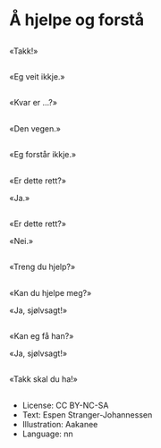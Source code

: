 # Å hjelpe og forstå

##
«Takk!»

##
«Eg veit ikkje.»

##
«Kvar er ...?»

##
«Den vegen.»

##
«Eg forstår ikkje.»

##
«Er dette rett?»

«Ja.»

##
«Er dette rett?»

«Nei.»

##
«Treng du hjelp?»

##
«Kan du hjelpe meg?»

«Ja, sjølvsagt!»

##
«Kan eg få han?»

«Ja, sjølvsagt!»

##
«Takk skal du ha!»

##
* License: CC BY-NC-SA
* Text: Espen Stranger-Johannessen
* Illustration: Aakanee
* Language: nn
